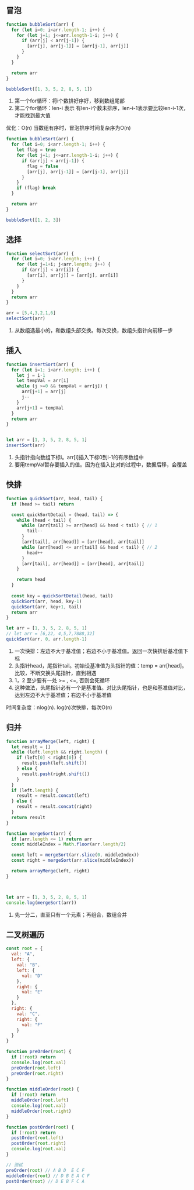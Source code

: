 ## 冒泡
```js
function bubbleSort(arr) {
  for (let i=0; i<arr.length-1; i++) {
    for (let j=1; j<=arr.length-1-i; j++) {
      if (arr[j] < arr[j-1]) {
        [arr[j], arr[j-1]] = [arr[j-1], arr[j]]
      }
    }
  }

  return arr
}

bubbleSort([1, 3, 5, 2, 8, 5, 1])
```
1. 第一个for循环：将i个数排好序好，移到数组尾部
2. 第二个for循环：len-i 表示 有len-i个数未排序，len-i-1表示要比较len-i-1次，才能找到最大值

优化：O(n) 当数组有序时，冒泡排序时间复杂序为O(n)
```js
function bubbleSort(arr) {
  for (let i=0; i<arr.length-1; i++) {
    let flag = true
    for (let j=1; j<=arr.length-1-i; j++) {
      if (arr[j] < arr[j-1]) {
        flag = false
        [arr[j], arr[j-1]] = [arr[j-1], arr[j]]
      }
    }
    if (flag) break
  }

  return arr
}

bubbleSort([1, 2, 3])
```

## 选择
```js
function selectSort(arr) {
  for (let i=0; i<arr.length; i++) {
    for (let j=1+i; j<arr.length; j++) {
      if (arr[j] < arr[i]) {
        [arr[i], arr[j]] = [arr[j], arr[i]]
      }
    }
  }
  return arr
}

arr = [5,4,3,2,1,6]
selectSort(arr)
```
1. 从数组选最小的，和数组头部交换。每次交换，数组头指针向前移一步

## 插入
```js
function insertSort(arr) {
  for (let i=1; i<arr.length; i++) {
    let j = i-1
    let tempVal = arr[i]
    while (j >=0 && tempVal < arr[j]) {
      arr[j+1] = arr[j]
      j--
    }
    arr[j+1] = tempVal
  }
  return arr
}


let arr = [1, 3, 5, 2, 8, 5, 1]
insertSort(arr)
```
1. 头指针指向数组下标i。arr[i]插入下标0到i-1的有序数组中
2. 要用tempVal暂存要插入的值。因为在插入比对的过程中，数据后移，会覆盖


## 快排
```js
function quickSort(arr, head, tail) {
  if (head >= tail) return

  const quickSortDetail = (head, tail) => {
    while (head < tail) {
      while (arr[tail] >= arr[head] && head < tail) { // 1
        tail--
      }
      [arr[tail], arr[head]] = [arr[head], arr[tail]]
      while (arr[head] <= arr[tail] && head < tail) { // 2
        head++
      }
      [arr[tail], arr[head]] = [arr[head], arr[tail]]
    }

    return head
  }
  
  const key = quickSortDetail(head, tail)
  quickSort(arr, head, key-1)
  quickSort(arr, key+1, tail)
  return arr
}

let arr = [1, 3, 5, 2, 8, 5, 1]
// let arr = [6,22, 4,5,7,7888,32]
quickSort(arr, 0, arr.length-1)
```
1. 一次快排：左边不大于基准值；右边不小于基准值。返回一次快排后基准值下标
2. 头指针head，尾指针tail。初始设基准值为头指针的值：temp = arr[head]。 比较，不断交换头尾指针，直到相遇
3. 1，2 至少要有一处 >= , <=, 否则会死循环
4. 这种做法，头尾指针必有一个是基准值。对比头尾指针，也是和基准值对比，达到左边不大于基准值；右边不小于基准值

时间复杂度：nlog(n). log(n)次快排，每次O(n)

## 归并
```js
function arrayMerge(left, right) {
  let result = []
  while (left.length && right.length) {
    if (left[0] < right[0]) {
      result.push(left.shift())
    } else {
      result.push(right.shift())
    }
  }
  if (left.length) {
    result = result.concat(left)
  } else {
    result = result.concat(right)
  }
  return result
}

function mergeSort(arr) {
  if (arr.length <= 1) return arr
  const middleIndex = Math.floor(arr.length/2)

  const left = mergeSort(arr.slice(0, middleIndex))
  const right = mergeSort(arr.slice(middleIndex))

  return arrayMerge(left, right)
}



let arr = [1, 3, 5, 2, 8, 5, 1]
console.log(mergeSort(arr))
```
1. 先一分二，直至只有一个元素；再组合，数组合并

## 二叉树遍历
```js
const root = {
  val: "A",
  left: {
    val: "B",
    left: {
      val: "D"
    },
    right: {
      val: "E"
    }
  },
  right: {
    val: "C",
    right: {
      val: "F"
    }
  }
}

function preOrder(root) {
  if (!root) return
  console.log(root.val)
  preOrder(root.left)
  preOrder(root.right)
}

function middleOrder(root) {
  if (!root) return
  middleOrder(root.left)
  console.log(root.val)
  middleOrder(root.right)
}

function postOrder(root) {
  if (!root) return
  postOrder(root.left)
  postOrder(root.right)
  console.log(root.val)
}

// 测试
preOrder(root) // A B D  E C F
middleOrder(root) // D B E A C F
postOrder(root) // D E B F C A
```